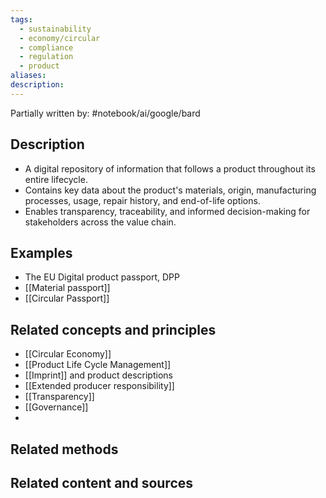 ```yaml
---
tags:
  - sustainability
  - economy/circular
  - compliance
  - regulation
  - product
aliases: 
description:
---
```

Partially written by: #notebook/ai/google/bard
## Description
- A digital repository of information that follows a product throughout its entire lifecycle.
- Contains key data about the product's materials, origin, manufacturing processes, usage, repair history, and end-of-life options.
- Enables transparency, traceability, and informed decision-making for stakeholders across the value chain.

## Examples 
- The EU Digital product passport, DPP
- [[Material passport]]
- [[Circular Passport]]

## Related concepts and principles
- [[Circular Economy]]
- [[Product Life Cycle Management]]
- [[Imprint]] and product descriptions 
- [[Extended producer responsibility]]
- [[Transparency]]
- [[Governance]]
- 
## Related methods


## Related content and sources
